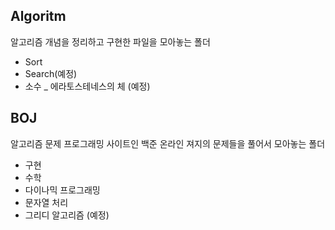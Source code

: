 ## Algoritm

 알고리즘 개념을 정리하고 구현한 파일을 모아놓는 폴더

- Sort
- Search(예정)
- 소수 _ 에라토스테네스의 체 (예정)

## BOJ

  알고리즘 문제 프로그래밍 사이트인 백준 온라인 져지의 문제들을 풀어서 모아놓는 폴더

- 구현
- 수학
- 다이나믹 프로그래밍
- 문자열 처리
- 그리디 알고리즘 (예정)
